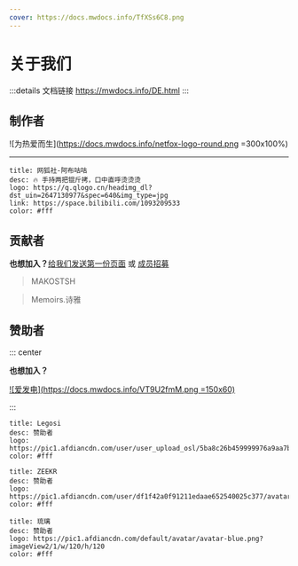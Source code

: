 ```yaml
---
cover: https://docs.mwdocs.info/TfXSs6C8.png
---
```


# 关于我们

:::details 文档链接
https://mwdocs.info/DE.html
:::

## 制作者 <Badge text="网狐社" type="danger" />

![为热爱而生](https://docs.mwdocs.info/netfox-logo-round.png =300x100%)

---

```component VPCard
title: 网狐社-阿布咕咕
desc: 🔥 手持两把锟斤拷，口中直呼烫烫烫
logo: https://q.qlogo.cn/headimg_dl?dst_uin=2647130977&spec=640&img_type=jpg
link: https://space.bilibili.com/1093209533
color: #fff
```

## 贡献者

**也想加入？**[给我们发送第一份页面](demo/info.md) 或 <Badge text="推荐" type="info" /> [成员招募](md.md)

>MAKOSTSH
>><Badge text="网狐社" type="danger" /><Badge text="现代战舰大事件v2024 编写" type="warning" />

>Memoirs.诗雅
>><Badge text="网狐社" type="danger" /><Badge text="现代战舰大事件v2024 编写" type="warning" />

## 赞助者

::: center

**也想加入？**

[![爱发电](https://docs.mwdocs.info/VT9U2fmM.png =150x60)](https://afdian.net/order/create?plan_id=2bf62f5ebc1811ed9c3f5254001e7c00&product_type=0&month=1)

:::

```component VPCard
title: Legosi
desc: 赞助者
logo: https://pic1.afdiancdn.com/user/user_upload_osl/5ba8c26b459999976a9aa7b87d6a73c2_w132_h132_s3.jpeg
color: #fff
```

```component VPCard
title: ZEEKR
desc: 赞助者
logo: https://pic1.afdiancdn.com/user/df1f42a0f91211edaae652540025c377/avatar/4a48252ad415043ebd1942d03786fdfd_w640_h640_s116.jpg
color: #fff
```

```component VPCard
title: 琉璃
desc: 赞助者
logo: https://pic1.afdiancdn.com/default/avatar/avatar-blue.png?imageView2/1/w/120/h/120
color: #fff
```
